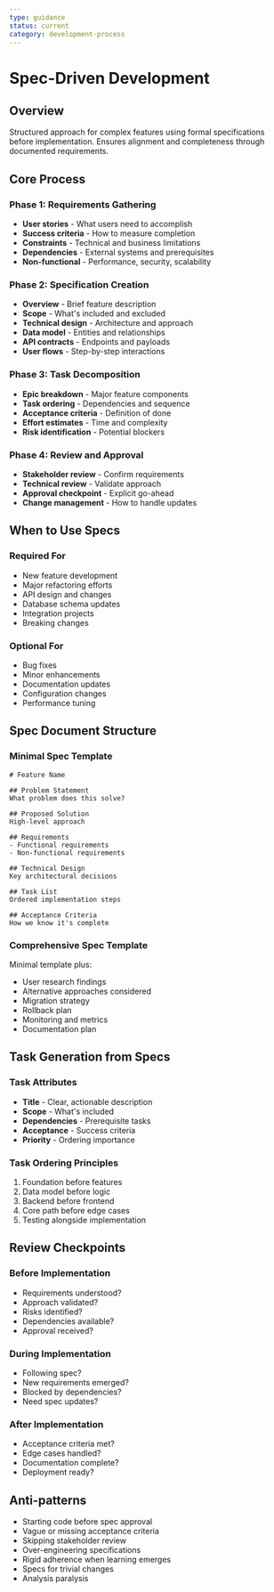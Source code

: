 ```yaml
---
type: guidance
status: current
category: development-process
---
```


# Spec-Driven Development

## Overview
Structured approach for complex features using formal specifications before implementation. Ensures alignment and completeness through documented requirements.

## Core Process

### Phase 1: Requirements Gathering
- **User stories** - What users need to accomplish
- **Success criteria** - How to measure completion
- **Constraints** - Technical and business limitations
- **Dependencies** - External systems and prerequisites
- **Non-functional** - Performance, security, scalability

### Phase 2: Specification Creation
- **Overview** - Brief feature description
- **Scope** - What's included and excluded
- **Technical design** - Architecture and approach
- **Data model** - Entities and relationships
- **API contracts** - Endpoints and payloads
- **User flows** - Step-by-step interactions

### Phase 3: Task Decomposition
- **Epic breakdown** - Major feature components
- **Task ordering** - Dependencies and sequence
- **Acceptance criteria** - Definition of done
- **Effort estimates** - Time and complexity
- **Risk identification** - Potential blockers

### Phase 4: Review and Approval
- **Stakeholder review** - Confirm requirements
- **Technical review** - Validate approach
- **Approval checkpoint** - Explicit go-ahead
- **Change management** - How to handle updates

## When to Use Specs

### Required For
- New feature development
- Major refactoring efforts
- API design and changes
- Database schema updates
- Integration projects
- Breaking changes

### Optional For
- Bug fixes
- Minor enhancements
- Documentation updates
- Configuration changes
- Performance tuning

## Spec Document Structure

### Minimal Spec Template
```
# Feature Name

## Problem Statement
What problem does this solve?

## Proposed Solution
High-level approach

## Requirements
- Functional requirements
- Non-functional requirements

## Technical Design
Key architectural decisions

## Task List
Ordered implementation steps

## Acceptance Criteria
How we know it's complete
```

### Comprehensive Spec Template
Minimal template plus:
- User research findings
- Alternative approaches considered
- Migration strategy
- Rollback plan
- Monitoring and metrics
- Documentation plan

## Task Generation from Specs

### Task Attributes
- **Title** - Clear, actionable description
- **Scope** - What's included
- **Dependencies** - Prerequisite tasks
- **Acceptance** - Success criteria
- **Priority** - Ordering importance

### Task Ordering Principles
1. Foundation before features
2. Data model before logic
3. Backend before frontend
4. Core path before edge cases
5. Testing alongside implementation

## Review Checkpoints

### Before Implementation
- Requirements understood?
- Approach validated?
- Risks identified?
- Dependencies available?
- Approval received?

### During Implementation
- Following spec?
- New requirements emerged?
- Blocked by dependencies?
- Need spec updates?

### After Implementation
- Acceptance criteria met?
- Edge cases handled?
- Documentation complete?
- Deployment ready?

## Anti-patterns
- Starting code before spec approval
- Vague or missing acceptance criteria
- Skipping stakeholder review
- Over-engineering specifications
- Rigid adherence when learning emerges
- Specs for trivial changes
- Analysis paralysis

